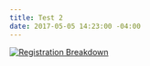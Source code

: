 ```yaml
---
title: Test 2
date: 2017-05-05 14:23:00 -04:00
---
```


<script type='text/javascript'>                    
	var divElement = document.getElementById('viz1494120236531');                    
	var vizElement = divElement.getElementsByTagName('object')[0];                    
	vizElement.style.width='100%';vizElement.style.height=(divElement.offsetWidth*0.75)+'px';                    
	var scriptElement = document.createElement('script');                    
	scriptElement.src = 'https://public.tableau.com/javascripts/api/viz_v1.js';                    
	vizElement.parentNode.insertBefore(scriptElement, vizElement);                </script>
<div class='tableauPlaceholder' id='viz1494120236531' style='position: relative'>
	<noscript>
	<a href='#'><img alt='Registration Breakdown ' src='https:&#47;&#47;public.tableau.com&#47;static&#47;images&#47;Vo&#47;VoterDataDist4&#47;RegistrationBreakdown&#47;1_rss.png' style='border: none' /></a>
	</noscript>
	<object class='tableauViz'  style='display:none;'>
	<param name='host_url' value='https%3A%2F%2Fpublic.tableau.com%2F' /> 
	<param name='site_root' value='' /><param name='name' value='VoterDataDist4&#47;RegistrationBreakdown' />
	<param name='tabs' value='no' />
	<param name='toolbar' value='yes' />
	<param name='static_image' value='https:&#47;&#47;public.tableau.com&#47;static&#47;images&#47;Vo&#47;VoterDataDist4&#47;RegistrationBreakdown&#47;1.png' /> 
	<param name='animate_transition' value='yes' />
	<param name='display_static_image' value='yes' />
	<param name='display_spinner' value='yes' />
	<param name='display_overlay' value='yes' />
	<param name='display_count' value='yes' /></object>
	</div>
